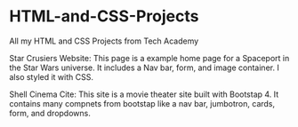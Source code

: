# HTML-and-CSS-Projects
All my HTML and CSS Projects from Tech Academy 





Star Crusiers Website:
This page is a example home page for a Spaceport in the Star Wars universe. It includes a Nav bar, form, and image container. I also styled it with CSS.

Shell Cinema Cite:
This site is a movie theater site built with Bootstap 4. It contains many compnets from bootstap like a nav bar, jumbotron, cards, form, and dropdowns. 

